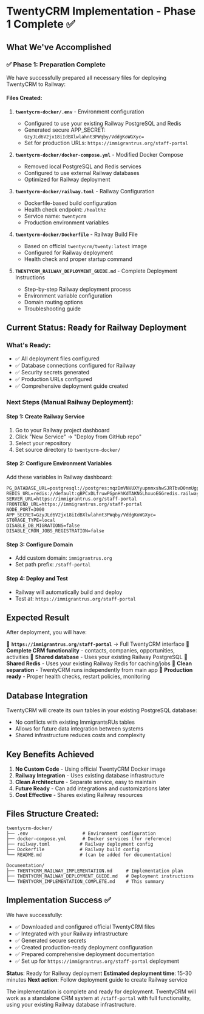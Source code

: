 # TwentyCRM Implementation - Phase 1 Complete ✅

## What We've Accomplished

### ✅ Phase 1: Preparation Complete
We have successfully prepared all necessary files for deploying TwentyCRM to Railway:

#### Files Created:
1. **`twentycrm-docker/.env`** - Environment configuration
   - Configured to use your existing Railway PostgreSQL and Redis
   - Generated secure APP_SECRET: `GzyJLd6V2jx18iIdBXlwlahnt3PWqby/VddgKoWGXyc=`
   - Set for production URLs: `https://immigrantrus.org/staff-portal`

2. **`twentycrm-docker/docker-compose.yml`** - Modified Docker Compose
   - Removed local PostgreSQL and Redis services
   - Configured to use external Railway databases
   - Optimized for Railway deployment

3. **`twentycrm-docker/railway.toml`** - Railway Configuration
   - Dockerfile-based build configuration
   - Health check endpoint: `/healthz`
   - Service name: `twentycrm`
   - Production environment variables

4. **`twentycrm-docker/Dockerfile`** - Railway Build File
   - Based on official `twentycrm/twenty:latest` image
   - Configured for Railway deployment
   - Health check and proper startup command

5. **`TWENTYCRM_RAILWAY_DEPLOYMENT_GUIDE.md`** - Complete Deployment Instructions
   - Step-by-step Railway deployment process
   - Environment variable configuration
   - Domain routing options
   - Troubleshooting guide

## Current Status: Ready for Railway Deployment

### What's Ready:
- ✅ All deployment files configured
- ✅ Database connections configured for Railway
- ✅ Security secrets generated
- ✅ Production URLs configured
- ✅ Comprehensive deployment guide created

### Next Steps (Manual Railway Deployment):

#### Step 1: Create Railway Service
1. Go to your Railway project dashboard
2. Click "New Service" → "Deploy from GitHub repo"
3. Select your repository
4. Set source directory to `twentycrm-docker/`

#### Step 2: Configure Environment Variables
Add these variables in Railway dashboard:
```env
PG_DATABASE_URL=postgresql://postgres:nqzDmVNVUXYyupnmxshwSJRTbvD0nmUgpostgres.railway.internal:5432/railway
REDIS_URL=redis://default:gBPCxDLfruwPGpnHhKdTAKNGLhxuoEGGredis.railway.internal:6379
SERVER_URL=https://immigrantrus.org/staff-portal
FRONTEND_URL=https://immigrantrus.org/staff-portal
NODE_PORT=3000
APP_SECRET=GzyJLd6V2jx18iIdBXlwlahnt3PWqby/VddgKoWGXyc=
STORAGE_TYPE=local
DISABLE_DB_MIGRATIONS=false
DISABLE_CRON_JOBS_REGISTRATION=false
```

#### Step 3: Configure Domain
- Add custom domain: `immigrantrus.org`
- Set path prefix: `/staff-portal`

#### Step 4: Deploy and Test
- Railway will automatically build and deploy
- Test at: `https://immigrantrus.org/staff-portal`

## Expected Result

After deployment, you will have:

🎯 **`https://immigrantrus.org/staff-portal`** → Full TwentyCRM interface
🎯 **Complete CRM functionality** - contacts, companies, opportunities, activities
🎯 **Shared database** - Uses your existing Railway PostgreSQL
🎯 **Shared Redis** - Uses your existing Railway Redis for caching/jobs
🎯 **Clean separation** - TwentyCRM runs independently from main app
🎯 **Production ready** - Proper health checks, restart policies, monitoring

## Database Integration

TwentyCRM will create its own tables in your existing PostgreSQL database:
- No conflicts with existing ImmigrantsRUs tables
- Allows for future data integration between systems
- Shared infrastructure reduces costs and complexity

## Key Benefits Achieved

1. **No Custom Code** - Using official TwentyCRM Docker image
2. **Railway Integration** - Uses existing database infrastructure
3. **Clean Architecture** - Separate service, easy to maintain
4. **Future Ready** - Can add integrations and customizations later
5. **Cost Effective** - Shares existing Railway resources

## Files Structure Created:
```
twentycrm-docker/
├── .env                    # Environment configuration
├── docker-compose.yml      # Docker services (for reference)
├── railway.toml           # Railway deployment config
├── Dockerfile             # Railway build config
└── README.md              # (can be added for documentation)

Documentation/
├── TWENTYCRM_RAILWAY_IMPLEMENTATION.md     # Implementation plan
├── TWENTYCRM_RAILWAY_DEPLOYMENT_GUIDE.md   # Deployment instructions
└── TWENTYCRM_IMPLEMENTATION_COMPLETE.md    # This summary
```

## Implementation Success ✅

We have successfully:
- ✅ Downloaded and configured official TwentyCRM files
- ✅ Integrated with your Railway infrastructure
- ✅ Generated secure secrets
- ✅ Created production-ready deployment configuration
- ✅ Prepared comprehensive deployment documentation
- ✅ Set up for `https://immigrantrus.org/staff-portal` deployment

**Status**: Ready for Railway deployment
**Estimated deployment time**: 15-30 minutes
**Next action**: Follow deployment guide to create Railway service

The implementation is complete and ready for deployment. TwentyCRM will work as a standalone CRM system at `/staff-portal` with full functionality, using your existing Railway database infrastructure.
